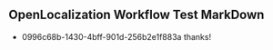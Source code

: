 ## OpenLocalization Workflow Test MarkDown
* 0996c68b-1430-4bff-901d-256b2e1f883a thanks!

<!--HONumber=Aug16_HO5-->


